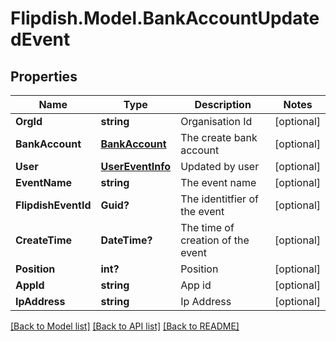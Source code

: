 # Flipdish.Model.BankAccountUpdatedEvent
## Properties

Name | Type | Description | Notes
------------ | ------------- | ------------- | -------------
**OrgId** | **string** | Organisation Id | [optional] 
**BankAccount** | [**BankAccount**](BankAccount.md) | The create bank account | [optional] 
**User** | [**UserEventInfo**](UserEventInfo.md) | Updated by user | [optional] 
**EventName** | **string** | The event name | [optional] 
**FlipdishEventId** | **Guid?** | The identitfier of the event | [optional] 
**CreateTime** | **DateTime?** | The time of creation of the event | [optional] 
**Position** | **int?** | Position | [optional] 
**AppId** | **string** | App id | [optional] 
**IpAddress** | **string** | Ip Address | [optional] 

[[Back to Model list]](../README.md#documentation-for-models) [[Back to API list]](../README.md#documentation-for-api-endpoints) [[Back to README]](../README.md)

